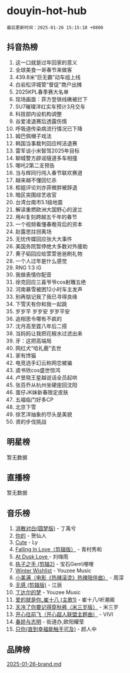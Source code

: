 # douyin-hot-hub

`最后更新时间：2025-01-26 15:15:18 +0800`

## 抖音热榜

1. 这一口就是过年回家的意义
1. 全球美食一哥春节来做客
1. 439.8米“巨无霸”动车组上线
1. 白岩松评城管“督促”商户出摊
1. 2025KPL春季赛大名单
1. 现场画面：菲方登铁线礁被拦下
1. SU7璀璨洋红实车预计3月交车
1. 科技部内设机构调整
1. 谷爱凌退赛后透露伤情
1. 呼吸道传染病流行情况已下降
1. 姆巴佩帽子戏法
1. 韩国当事裁判回应柯洁退赛
1. 雷军谈小米智驾2025年目标
1. 聊城警方辟谣隧道多车相撞
1. 哪吒2第二支预告
1. 当与辉同行闯入春节联欢赛道
1. 越来越不懂回忆杀
1. 柜姐评论刘亦菲微胖被辞退
1. 暗区突围综艺收官
1. 台湾台南市5.1级地震
1. 解读重燃欧洲大国野心的波兰
1. 用AI复刻跨越五千年的春节
1. 一个视频看懂春晚背后的资本
1. 赵露思拄拐离场
1. 无忧传媒回应张大大事件
1. 美国务院暂停绝大多数对外援助
1. 黄子韬回应给萱萱爸爸刷礼物
1. 一个人过年是什么感觉
1. RNG 1:3 iG
1. 我做表情你配音
1. 徐克回应三喜爷爷cos射雕五绝
1. 河南暴雪被困12小时车主发声
1. 别再惦记我了我已寻得良缘
1. 下雪天有你和我一起跳
1. 岁岁平 岁岁安 岁岁平安
1. 追相思令哪有不疯的
1. 沈月高至霆八年后二搭
1. 当妈妈让我把花椒水过滤出来
1. 牙：这把高端局
1. 网红犬“哈礼鹿”去世
1. 家有馋猫
1. 电竞选手幻云称网恋被骗
1. 虞书欣cos盛世惊鸿
1. 卢昱晓王星越说话全员起哄
1. 张百乔从杭州坐硬座回沈阳
1. 蛋仔JK妹新春限定皮肤
1. 五福临门好多CP
1. 北京下雪
1. 徐艺洋抽象的尽头是美貌
1. 贤的步伐挑战

## 明星榜

暂无数据

## 直播榜

暂无数据

## 音乐榜

1. [消散对白(圆梦版)](https://sf5-hl-cdn-tos.douyinstatic.com/obj/tos-cn-ve-2774/og4jB5I5IizzoZVAAAzWgBMAsMDWoArfwBOiFs) - 丁禹兮
1. [你的](https://sf5-hl-cdn-tos.douyinstatic.com/obj/tos-cn-ve-2774/oYuIeKf42jB7sEV6B2upMdpYAgfrQWj0FeRegh) - 贺仙人
1. [Cute](https://sf5-hl-cdn-tos.douyinstatic.com/obj/tos-cn-ve-2774/o4IbIzHWKAAB4wsS5qMBRiiAlEBGTpQRNfFvuo) - Ly
1. [Falling In Love（剪辑版）](https://sf5-hl-cdn-tos.douyinstatic.com/obj/tos-cn-ve-2774/o8ajpA8zzgBPahbBIO8AcKGBLJezFCRd1wfP9f) - 青村秀和
1. [ At Dusk  Love ](https://sf5-hl-cdn-tos.douyinstatic.com/obj/tos-cn-ve-2774/o8CrpCf5CaYgI4ZrtQgMQAFEfuGqNnRSDQAPBc) - 刘嗨雨
1. [执子之手 (剪辑2)](https://sf5-hl-cdn-tos.douyinstatic.com/obj/tos-cn-ve-2774/oUoZLQjCc31XzqsBnBQUNgeKtYPBcgbFDwtfcu) - 宝石Gem\哩哩
1. [Winter Wishlist](https://sf5-hl-cdn-tos.douyinstatic.com/obj/tos-cn-ve-2774/oIIgUOeamCFCVAzxN6MFRLIBlLGpUqQxeeHrLE) - Youzee Music
1. [小美满（电影《热辣滚烫》热辣陪伴曲）](https://sf5-hl-cdn-tos.douyinstatic.com/obj/tos-cn-ve-2774/o0GAn2lSgfZIDUgtevCGDQYnFg4CwnrBaxbTZL) - 周深
1. [无感 (剪辑版)](https://sf5-hl-cdn-tos.douyinstatic.com/obj/tos-cn-ve-2774/o0eIsUzJBDlQaQFC5OFlgbMEZC1TFYBftOBn6p) - 江辰
1. [丁达尔的梦](https://sf5-hl-cdn-tos.douyinstatic.com/obj/tos-cn-ve-2774/oMU3WirUZBVQkAC9ccG5P2IQirziZM2RTInUY) - Youzee Music
1. [爱的就是你_崔十八 (主歌1)](https://sf5-hl-cdn-tos.douyinstatic.com/obj/tos-cn-ve-2774/oI5BO5DhFZ6UTcNCnZaOCBLtZ7WIMQGfgnXf5E) - 崔十八/听潮阁
1. [天冷了你要记得穿秋裤（米三岁版）](https://sf5-hl-cdn-tos.douyinstatic.com/obj/tos-cn-ve-2774/oQlIwVIDWiZ6BQilAorS7MA0AgCkQDvcZAdm1) - 米三岁
1. [开心往前飞（开心超人联盟主题曲）](https://sf5-hl-cdn-tos.douyinstatic.com/obj/tos-cn-ve-2774/9d8fb7c82cf1421fb93a9fe925275e0a) - VIVI
1. [春娇与志明](https://sf5-hl-cdn-tos.douyinstatic.com/obj/tos-cn-ve-2774/e530d8fceb7044b39707d7f9ff54add1) - 街道办,欧阳耀莹
1. [只你(直到幸福能触手可及)](https://sf5-hl-cdn-tos.douyinstatic.com/obj/tos-cn-ve-2774/o0lBkRDzFTeaVSUz3ZZSCBVtZ5DIMQGfgmEAuE) - 颜人中

## 品牌榜

[2025-01-26-brand.md](2025-01-26-brand.md)
